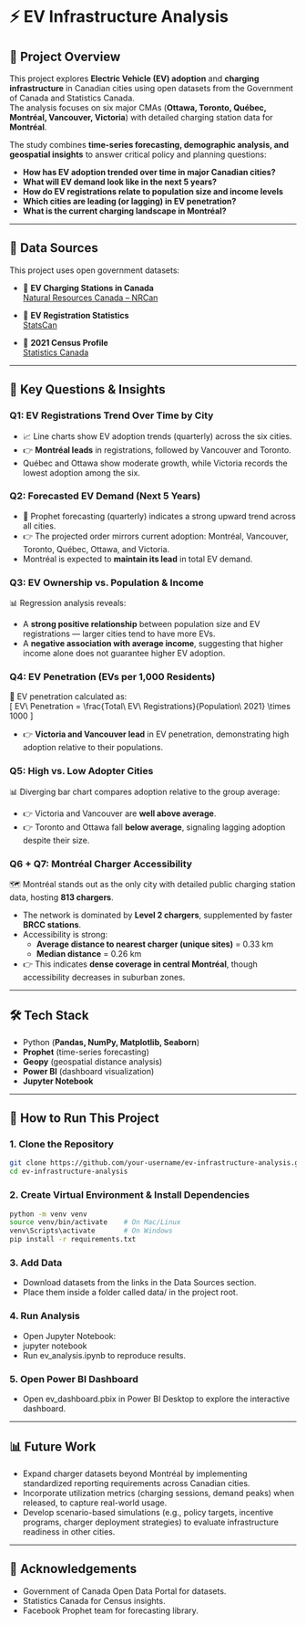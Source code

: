 # ⚡ EV Infrastructure Analysis

## 📌 Project Overview
This project explores **Electric Vehicle (EV) adoption** and **charging infrastructure** in Canadian cities using open datasets from the Government of Canada and Statistics Canada.  
The analysis focuses on six major CMAs (**Ottawa, Toronto, Québec, Montréal, Vancouver, Victoria**) with detailed charging station data for **Montréal**.  

The study combines **time-series forecasting, demographic analysis, and geospatial insights** to answer critical policy and planning questions:

- **How has EV adoption trended over time in major Canadian cities?**  
- **What will EV demand look like in the next 5 years?**  
- **How do EV registrations relate to population size and income levels**  
- **Which cities are leading (or lagging) in EV penetration?**  
- **What is the current charging landscape in Montréal?**  

---

## 📂 Data Sources
This project uses open government datasets:

- 🔋 **EV Charging Stations in Canada**  
  [Natural Resources Canada – NRCan](https://open.canada.ca/data/en/dataset/c999d1a9-8333-4871-9226-7d3a53f490a6)  

- 🚗 **EV Registration Statistics**  
  [StatsCan](https://open.canada.ca/data/dataset/a9e40f30-3229-4fb7-8105-83e751c848d4)  

- 👥 **2021 Census Profile**  
  [Statistics Canada](https://www12.statcan.gc.ca/census-recensement/2021/dp-pd/prof/index.cfm?Lang=E)  

---

## 🔑 Key Questions & Insights  

### Q1: EV Registrations Trend Over Time by City
- 📈 Line charts show EV adoption trends (quarterly) across the six cities.  
- 👉 **Montréal leads** in registrations, followed by Vancouver and Toronto.  
- Québec and Ottawa show moderate growth, while Victoria records the lowest adoption among the six.  

### Q2: Forecasted EV Demand (Next 5 Years)
- 🔮 Prophet forecasting (quarterly) indicates a strong upward trend across all cities.  
- 👉 The projected order mirrors current adoption: Montréal, Vancouver, Toronto, Québec, Ottawa, and Victoria.  
- Montréal is expected to **maintain its lead** in total EV demand.  

### Q3: EV Ownership vs. Population & Income
📊 Regression analysis reveals:  
- A **strong positive relationship** between population size and EV registrations — larger cities tend to have more EVs.  
- A **negative association with average income**, suggesting that higher income alone does not guarantee higher EV adoption.  

### Q4: EV Penetration (EVs per 1,000 Residents)
🚦 EV penetration calculated as:  
\[
EV\ Penetration = \frac{Total\ EV\ Registrations}{Population\ 2021} \times 1000
\]  
- 👉 **Victoria and Vancouver lead** in EV penetration, demonstrating high adoption relative to their populations.  

### Q5: High vs. Low Adopter Cities
📊 Diverging bar chart compares adoption relative to the group average:  
- 👉 Victoria and Vancouver are **well above average**.  
- 👉 Toronto and Ottawa fall **below average**, signaling lagging adoption despite their size.  

### Q6 + Q7: Montréal Charger Accessibility
🗺️ Montréal stands out as the only city with detailed public charging station data, hosting **813 chargers**.  
- The network is dominated by **Level 2 chargers**, supplemented by faster **BRCC stations**.  
- Accessibility is strong:  
  - **Average distance to nearest charger (unique sites)** = 0.33 km  
  - **Median distance** = 0.26 km  
- 👉 This indicates **dense coverage in central Montréal**, though accessibility decreases in suburban zones.  

---

## 🛠️ Tech Stack
- Python (**Pandas, NumPy, Matplotlib, Seaborn**)  
- **Prophet** (time-series forecasting)  
- **Geopy** (geospatial distance analysis)  
- **Power BI** (dashboard visualization)  
- **Jupyter Notebook**  

---

## 🚀 How to Run This Project

### 1. Clone the Repository
```bash
git clone https://github.com/your-username/ev-infrastructure-analysis.git
cd ev-infrastructure-analysis
```
### 2. Create Virtual Environment & Install Dependencies
```bash
python -m venv venv
source venv/bin/activate    # On Mac/Linux
venv\Scripts\activate       # On Windows
pip install -r requirements.txt
```
### 3. Add Data
- Download datasets from the links in the Data Sources section.
- Place them inside a folder called data/ in the project root.

### 4. Run Analysis
- Open Jupyter Notebook:
- jupyter notebook
- Run ev_analysis.ipynb to reproduce results.

### 5. Open Power BI Dashboard
- Open ev_dashboard.pbix in Power BI Desktop to explore the interactive dashboard.

---

## 📊 Future Work

- Expand charger datasets beyond Montréal by implementing standardized reporting requirements across Canadian cities.
- Incorporate utilization metrics (charging sessions, demand peaks) when released, to capture real-world usage.
- Develop scenario-based simulations (e.g., policy targets, incentive programs, charger deployment strategies) to evaluate infrastructure readiness in other cities.

---

## 🙌 Acknowledgements

- Government of Canada Open Data Portal for datasets.
- Statistics Canada for Census insights.
- Facebook Prophet team for forecasting library.

